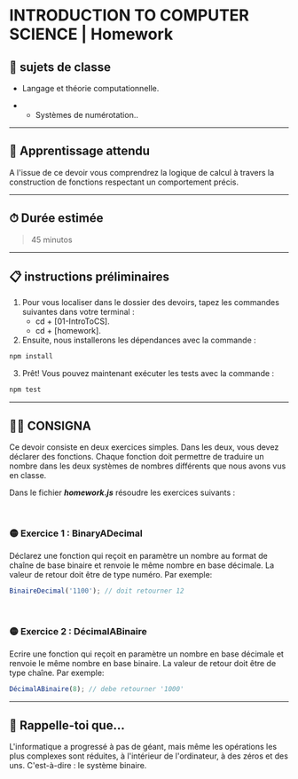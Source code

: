 # INTRODUCTION TO COMPUTER SCIENCE | Homework

## 📒 sujets de classe

-  Langage et théorie computationnelle.

-  - Systèmes de numérotation..

---

## 👀 Apprentissage attendu

A l'issue de ce devoir vous comprendrez la logique de calcul à travers la construction de fonctions respectant un comportement précis.

---

## ⏱ Durée estimée

> 45 minutos

---

## 📋 instructions préliminaires

1. Pour vous localiser dans le dossier des devoirs, tapez les commandes suivantes dans votre terminal :
   -  cd + [01-IntroToCS].
   -  cd + [homework].
2. Ensuite, nous installerons les dépendances avec la commande :

```javascript
npm install
```

3. Prêt! Vous pouvez maintenant exécuter les tests avec la commande :

```javascript
npm test
```

---

## 👩‍💻 **CONSIGNA**

Ce devoir consiste en deux exercices simples. Dans les deux, vous devez déclarer des fonctions. Chaque fonction doit permettre de traduire un nombre dans les deux systèmes de nombres différents que nous avons vus en classe.

Dans le fichier **_homework.js_** résoudre les exercices suivants :

</br >

### 🟡 **Exercice 1 : BinaryADecimal**

Déclarez une fonction qui reçoit en paramètre un nombre au format de chaîne de base binaire et renvoie le même nombre en base décimale. La valeur de retour doit être de type numéro. Par exemple:

```javascript
BinaireDecimal('1100'); // doit retourner 12
```

</br >

### 🟡 **Exercice 2 : DécimalABinaire**

Ecrire une fonction qui reçoit en paramètre un nombre en base décimale et renvoie le même nombre en base binaire. La valeur de retour doit être de type chaîne. Par exemple:

```javascript
DécimalABinaire(8); // debe retourner '1000'
```

---

## 🧠 Rappelle-toi que...

L'informatique a progressé à pas de géant, mais même les opérations les plus complexes sont réduites, à l'intérieur de l'ordinateur, à des zéros et des uns. C'est-à-dire : le système binaire.